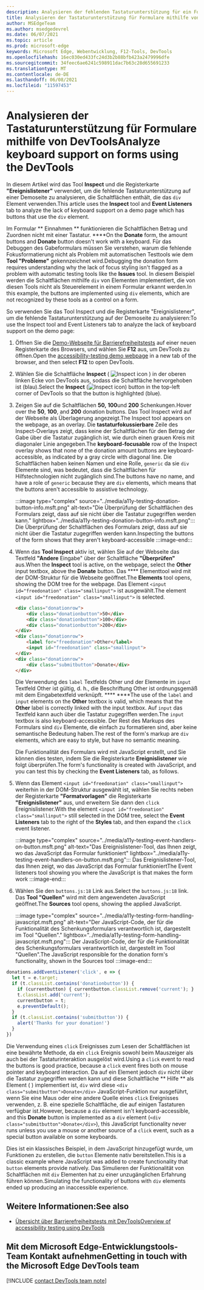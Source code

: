 ```yaml
---
description: Analysieren der fehlenden Tastaturunterstützung für ein Formular, das das div-Element mit dem Tool Inspect und der Registerkarte "Ereignislistener" verwendet.
title: Analysieren der Tastaturunterstützung für Formulare mithilfe von DevTools
author: MSEdgeTeam
ms.author: msedgedevrel
ms.date: 06/07/2021
ms.topic: article
ms.prod: microsoft-edge
keywords: Microsoft Edge, Webentwicklung, F12-Tools, DevTools
ms.openlocfilehash: 16ec030ed433fc24d3b2b88bfb423a2479996dfe
ms.sourcegitcommit: 34feec6ae6241c598911dac7b63c28d655691233
ms.translationtype: MT
ms.contentlocale: de-DE
ms.lasthandoff: 06/08/2021
ms.locfileid: "11597453"
---
```

# <a name="analyze-keyboard-support-on-forms-using-the-devtools"></a><span data-ttu-id="50c91-104">Analysieren der Tastaturunterstützung für Formulare mithilfe von DevTools</span><span class="sxs-lookup"><span data-stu-id="50c91-104">Analyze keyboard support on forms using the DevTools</span></span>

<span data-ttu-id="50c91-105">In diesem Artikel wird das Tool **Inspect** und die Registerkarte **"Ereignislistener"** verwendet, um die fehlende Tastaturunterstützung auf einer Demoseite zu analysieren, die Schaltflächen enthält, die das `div` Element verwenden.</span><span class="sxs-lookup"><span data-stu-id="50c91-105">This article uses the **Inspect** tool and **Event Listeners** tab to analyze the lack of keyboard support on a demo page which has buttons that use the `div` element.</span></span>

<span data-ttu-id="50c91-106">Im Formular \*\* Einnahmen \*\* funktionieren die Schaltflächen Betrag und Zuordnen nicht mit einer Tastatur. \*\*\*\*</span><span class="sxs-lookup"><span data-stu-id="50c91-106">On the **Donate** form, the amount buttons and **Donate** button doesn't work with a keyboard.</span></span>  <span data-ttu-id="50c91-107">Für das Debuggen des Gabeformulars müssen Sie verstehen, warum die fehlende Fokusformatierung nicht als Problem mit automatischen Testtools wie dem **Tool "Probleme"** gekennzeichnet wird.</span><span class="sxs-lookup"><span data-stu-id="50c91-107">Debugging the donation form requires understanding why the lack of focus styling isn't flagged as a problem with automatic testing tools like the **Issues** tool.</span></span>  <span data-ttu-id="50c91-108">In diesem Beispiel werden die Schaltflächen mithilfe `div` von Elementen implementiert, die von diesen Tools nicht als Steuerelement in einem Formular erkannt werden.</span><span class="sxs-lookup"><span data-stu-id="50c91-108">In this example, the buttons are implemented using `div` elements, which are not recognized by these tools as a control on a form.</span></span>

<span data-ttu-id="50c91-109">So verwenden Sie das Tool Inspect und die Registerkarte "Ereignislistener", um die fehlende Tastaturunterstützung auf der Demoseite zu analysieren:</span><span class="sxs-lookup"><span data-stu-id="50c91-109">To use the Inspect tool and Event Listeners tab to analyze the lack of keyboard support on the demo page:</span></span>

<!-- 1. Inspect tool: Accessibility section: keyboard-focusable row -->

1.  <span data-ttu-id="50c91-110">Öffnen Sie die [Demo-Webseite für Barrierefreiheitstests][DevToolsA11yErrorsDemopage] auf einer neuen Registerkarte des Browsers, und wählen Sie **F12** aus, um DevTools zu öffnen.</span><span class="sxs-lookup"><span data-stu-id="50c91-110">Open the [accessibility-testing demo webpage][DevToolsA11yErrorsDemopage] in a new tab of the browser, and then select **F12** to open DevTools.</span></span>
    
1.  <span data-ttu-id="50c91-111">Wählen Sie die Schaltfläche **Inspect** \( ![ Inspect icon ](../media/inspect-icon.msft.png) \) in der oberen linken Ecke von DevTools aus, sodass die Schaltfläche hervorgehoben ist (blau).</span><span class="sxs-lookup"><span data-stu-id="50c91-111">Select the **Inspect** \(![Inspect icon](../media/inspect-icon.msft.png)\) button in the top-left corner of DevTools so that the button is highlighted (blue).</span></span>

1.  <span data-ttu-id="50c91-112">Zeigen Sie auf die Schaltflächen **50,** **100**und **200** Schenkungen.</span><span class="sxs-lookup"><span data-stu-id="50c91-112">Hover over the **50**, **100**, and **200** donation buttons.</span></span>  <span data-ttu-id="50c91-113">Das Tool Inspect wird auf der Webseite als Überlagerung angezeigt.</span><span class="sxs-lookup"><span data-stu-id="50c91-113">The Inspect tool appears on the webpage, as an overlay.</span></span>  <span data-ttu-id="50c91-114">Die **tastaturfokussierbare** Zeile des Inspect-Overlays zeigt, dass keine der Schaltflächen für den Betrag der Gabe über die Tastatur zugänglich ist, wie durch einen grauen Kreis mit diagonaler Linie angegeben.</span><span class="sxs-lookup"><span data-stu-id="50c91-114">The **keyboard-focusable** row of the Inspect overlay shows that none of the donation amount buttons are keyboard-accessible, as indicated by a gray circle with diagonal line.</span></span>  <span data-ttu-id="50c91-115">Die Schaltflächen haben keinen Namen und eine Rolle, `generic` da sie `div` Elemente sind, was bedeutet, dass die Schaltflächen für Hilfstechnologien nicht zugänglich sind.</span><span class="sxs-lookup"><span data-stu-id="50c91-115">The buttons have no name, and have a role of `generic` because they are `div` elements, which means that the buttons aren't accessible to assistive technology.</span></span>

    :::image type="complex" source="../media/a11y-testing-donation-button-info.msft.png" alt-text="Die Überprüfung der Schaltflächen des Formulars zeigt, dass auf sie nicht über die Tastatur zugegriffen werden kann." lightbox="../media/a11y-testing-donation-button-info.msft.png":::
        <span data-ttu-id="50c91-117">Die Überprüfung der Schaltflächen des Formulars zeigt, dass auf sie nicht über die Tastatur zugegriffen werden kann.</span><span class="sxs-lookup"><span data-stu-id="50c91-117">Inspecting the buttons of the form shows that they aren't keyboard-accessible</span></span>
    :::image-end:::
    
1.  <span data-ttu-id="50c91-118">Wenn das **Tool Inspect** aktiv ist, wählen Sie auf der Webseite das Textfeld **"Andere** Eingabe" über der Schaltfläche **"Überprüfen"** aus.</span><span class="sxs-lookup"><span data-stu-id="50c91-118">When the **Inspect** tool is active, on the webpage, select the **Other** input textbox, above the **Donate** button.</span></span>  <span data-ttu-id="50c91-119">Das \*\*\*\* Elementtool wird mit der DOM-Struktur für die Webseite geöffnet.</span><span class="sxs-lookup"><span data-stu-id="50c91-119">The **Elements** tool opens, showing the DOM tree for the webpage.</span></span>  <span data-ttu-id="50c91-120">Das Element `<input id="freedonation" class="smallinput">` ist ausgewählt.</span><span class="sxs-lookup"><span data-stu-id="50c91-120">The element `<input id="freedonation" class="smallinput">` is selected.</span></span>

    ```html
    <div class="donationrow">
        <div class="donationbutton">50</div>
        <div class="donationbutton">100</div>
        <div class="donationbutton">200</div>
    </div>
    <div class="donationrow">
        <label for="freedonation">Other</label>
        <input id="freedonation" class="smallinput">
    </div>
    <div class="donationrow">
        <div class="submitbutton">Donate</div>
    </div>
    ```

    <span data-ttu-id="50c91-121">Die Verwendung des `label` Textfelds Other und der Elemente im `input` Textfeld Other ist gültig, d. h., die Beschriftung Other ist ordnungsgemäß mit dem Eingabetextfeld verknüpft. \*\*\*\* \*\*\*\*</span><span class="sxs-lookup"><span data-stu-id="50c91-121">The use of the `label` and `input` elements on the **Other** textbox is valid, which means that the **Other** label is correctly linked with the input textbox.</span></span>  <span data-ttu-id="50c91-122">Auf `input` das Textfeld kann auch über die Tastatur zugegriffen werden.</span><span class="sxs-lookup"><span data-stu-id="50c91-122">The `input` textbox is also keyboard-accessible.</span></span>  <span data-ttu-id="50c91-123">Der Rest des Markups des Formulars sind `div` Elemente, die einfach zu formatieren sind, aber keine semantische Bedeutung haben.</span><span class="sxs-lookup"><span data-stu-id="50c91-123">The rest of the form's markup are `div` elements, which are easy to style, but have no semantic meaning.</span></span>

    <!-- 2. Elements tool: Event Listeners tab -->

    <span data-ttu-id="50c91-124">Die Funktionalität des Formulars wird mit JavaScript erstellt, und Sie können dies testen, indem Sie die Registerkarte **Ereignislistener** wie folgt überprüfen.</span><span class="sxs-lookup"><span data-stu-id="50c91-124">The form's functionality is created with JavaScript, and you can test this by checking the **Event Listeners** tab, as follows.</span></span>

1.  <span data-ttu-id="50c91-125">Wenn das Element `<input id="freedonation" class="smallinput">` weiterhin in der DOM-Struktur ausgewählt ist, wählen Sie rechts neben der Registerkarte **"Formatvorlagen"** die Registerkarte **"Ereignislistener"** aus, und erweitern Sie dann den `click` Ereignislistener.</span><span class="sxs-lookup"><span data-stu-id="50c91-125">With the element `<input id="freedonation" class="smallinput">` still selected in the DOM tree, select the **Event Listeners** tab to the right of the **Styles** tab, and then expand the `click` event listener.</span></span>

    :::image type="complex" source="../media/a11y-testing-event-handlers-on-button.msft.png" alt-text="Das Ereignislistener-Tool, das Ihnen zeigt, wo das JavaScript das Formular funktioniert" lightbox="../media/a11y-testing-event-handlers-on-button.msft.png":::
        <span data-ttu-id="50c91-127">Das Ereignislistener-Tool, das Ihnen zeigt, wo das JavaScript das Formular funktioniert</span><span class="sxs-lookup"><span data-stu-id="50c91-127">The Event listeners tool showing you where the JavaScript is that makes the form work</span></span>
    :::image-end:::

1.  <span data-ttu-id="50c91-128">Wählen Sie den `buttons.js:18` Link aus.</span><span class="sxs-lookup"><span data-stu-id="50c91-128">Select the `buttons.js:18` link.</span></span>  <span data-ttu-id="50c91-129">Das **Tool "Quellen"** wird mit dem angewendeten JavaScript geöffnet.</span><span class="sxs-lookup"><span data-stu-id="50c91-129">The **Sources** tool opens, showing the applied JavaScript.</span></span>

    :::image type="complex" source="../media/a11y-testing-form-handling-javascript.msft.png" alt-text="Der JavaScript-Code, der für die Funktionalität des Schenkungsformulars verantwortlich ist, dargestellt im Tool "Quellen"." lightbox="../media/a11y-testing-form-handling-javascript.msft.png":::
        <span data-ttu-id="50c91-131">Der JavaScript-Code, der für die Funktionalität des Schenkungsformulars verantwortlich ist, dargestellt im Tool "Quellen".</span><span class="sxs-lookup"><span data-stu-id="50c91-131">The JavaScript responsible for the donation form's functionality, shown in the Sources tool</span></span>
    :::image-end:::

```javascript
donations.addEventListener('click', e => {
  let t = e.target;
  if (t.classList.contains('donationbutton')) {
    if (currentbutton) { currentbutton.classList.remove('current'); }
    t.classList.add('current');
    currentbutton = t;
    e.preventDefault();
  }
  if (t.classList.contains('submitbutton')) {
    alert('Thanks for your donation!')
  } 
})
```

<span data-ttu-id="50c91-132">Die Verwendung eines `click` Ereignisses zum Lesen der Schaltflächen ist eine bewährte Methode, da ein `click` Ereignis sowohl beim Mauszeiger als auch bei der Tastaturinteraktion ausgelöst wird.</span><span class="sxs-lookup"><span data-stu-id="50c91-132">Using a `click` event to read the buttons is good practice, because a `click` event fires both on mouse pointer and keyboard interaction.</span></span>  <span data-ttu-id="50c91-133">Da auf ein Element jedoch `div` nicht über die Tastatur zugegriffen werden kann und diese Schaltfläche \*\* Hilfe \*\* als Element ( ) implementiert ist, `div` wird diese `<div class="submitbutton">Donate</div>` JavaScript-Funktion nur ausgeführt, wenn Sie eine Maus oder eine andere Quelle eines `click` Ereignisses verwenden, z. B. eine spezielle Schaltfläche, die auf einigen Tastaturen verfügbar ist.</span><span class="sxs-lookup"><span data-stu-id="50c91-133">However, because a `div` element isn't keyboard-accessible, and this **Donate** button is implemented as a `div` element (`<div class="submitbutton">Donate</div>`), this JavaScript functionality never runs unless you use a mouse or another source of a `click` event, such as a special button available on some keyboards.</span></span>

<span data-ttu-id="50c91-134">Dies ist ein klassisches Beispiel, in dem JavaScript hinzugefügt wurde, um Funktionen zu erstellen, die `button` Elemente nativ bereitstellen.</span><span class="sxs-lookup"><span data-stu-id="50c91-134">This is a classic example where JavaScript was added to create functionality that `button` elements provide natively.</span></span>  <span data-ttu-id="50c91-135">Das Simulieren der Funktionalität von Schaltflächen mit `div` Elementen hat zu einer unzugänglichen Erfahrung führen können.</span><span class="sxs-lookup"><span data-stu-id="50c91-135">Simulating the functionality of buttons with `div` elements ended up producing an inaccessible experience.</span></span>


## <a name="see-also"></a><span data-ttu-id="50c91-136">Weitere Informationen:</span><span class="sxs-lookup"><span data-stu-id="50c91-136">See also</span></span>

*  [<span data-ttu-id="50c91-137">Übersicht über Barrierefreiheitstests mit DevTools</span><span class="sxs-lookup"><span data-stu-id="50c91-137">Overview of accessibility testing using DevTools</span></span>](accessibility-testing-in-devtools.md)


## <a name="getting-in-touch-with-the-microsoft-edge-devtools-team"></a><span data-ttu-id="50c91-138">Mit dem Microsoft Edge-Entwicklungstools-Team Kontakt aufnehmen</span><span class="sxs-lookup"><span data-stu-id="50c91-138">Getting in touch with the Microsoft Edge DevTools team</span></span>  

[!INCLUDE [contact DevTools team note](../includes/contact-devtools-team-note.md)]  


<!-- links -->
[DevToolsA11yErrorsDemopage]: https://microsoftedge.github.io/DevToolsSamples/a11y-testing/page-with-errors.html "Demowebseite für Barrierefreiheitstests | GitHub"
